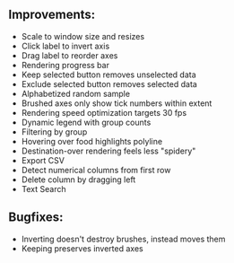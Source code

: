 Improvements:
-------------

* Scale to window size and resizes
* Click label to invert axis
* Drag label to reorder axes
* Rendering progress bar
* Keep selected button removes unselected data
* Exclude selected button removes selected data
* Alphabetized random sample
* Brushed axes only show tick numbers within extent
* Rendering speed optimization targets 30 fps
* Dynamic legend with group counts
* Filtering by group
* Hovering over food highlights polyline
* Destination-over rendering feels less "spidery"
* Export CSV
* Detect numerical columns from first row
* Delete column by dragging left
* Text Search


Bugfixes:
---------

* Inverting doesn't destroy brushes, instead moves them
* Keeping preserves inverted axes